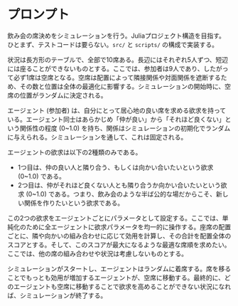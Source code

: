 # プロンプト

飲み会の席決めをシミュレーションを行う。Juliaプロジェクト構造を目指す。ひとまず、テストコードは要らない。`src/` と `scripts/` の構成で実装する。

状況は長方形のテーブルで、全部で10席ある。長辺にはそれぞれ5人ずつ、短辺には座ることができないものとする。ここでは、参加者は9人であり、したがって必ず1席は空席となる。空席は配置によって隣接関係や対面関係を遮断するため、その数と位置は全体の最適化に影響する。シミュレーションの開始時に、空席の位置がランダムに決定される。

エージェント (参加者) は、自分にとって居心地の良い席を求める欲求を持っている。エージェント同士はあらかじめ「仲が良い」から「それほど良くない」という関係性の程度 (0~1.0) を持ち、関係はシミュレーションの初期化でランダムに与えられる。シミュレーションを通して、これは固定される。

エージェントの欲求は以下の2種類のみである。
- 1つ目は、仲の良い人と隣り合う、もしくは向かい合いたいという欲求 (0~1.0) である。
- 2つ目は、仲がそれほど良くない人とも隣り合うか向かい合いたいという欲求 (0~1.0) である。つまり、飲み会のような半ば公的な場だからこそ、新しい関係を作りたいという欲求である。

この2つの欲求をエージェントごとにパラメータとして設定する。ここでは、単純化のために全エージェントに欲求パラメータを均一的に操作する。座席の配置ごとに、隣や向かいの組み合わせに応じて効用を計算し、その合計を配置全体のスコアとする。そして、このスコアが最大になるような最適な席順を求めたい。ここでは、他の席の組み合わせや状況は考慮しないものとする。

シミュレーションがスタートし、エージェントはランダムに着席する。席を移ることでもっとも効用が増加するエージェントが、空席に移動する。最終的に、どのエージェントも空席に移動することで欲求を高めることができない状況になれば、シミュレーションが終了する。